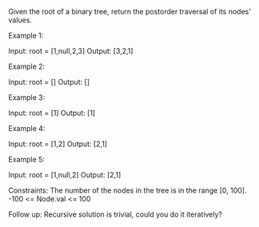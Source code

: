 Given the root of a binary tree, return the postorder traversal of its nodes' values.

Example 1:

Input: root = [1,null,2,3]
Output: [3,2,1]

Example 2:

Input: root = []
Output: []

Example 3:

Input: root = [1]
Output: [1]

Example 4:

Input: root = [1,2]
Output: [2,1]

Example 5:

Input: root = [1,null,2]
Output: [2,1]

Constraints:
    The number of the nodes in the tree is in the range [0, 100].
    -100 <= Node.val <= 100

Follow up:
    Recursive solution is trivial, could you do it iteratively?